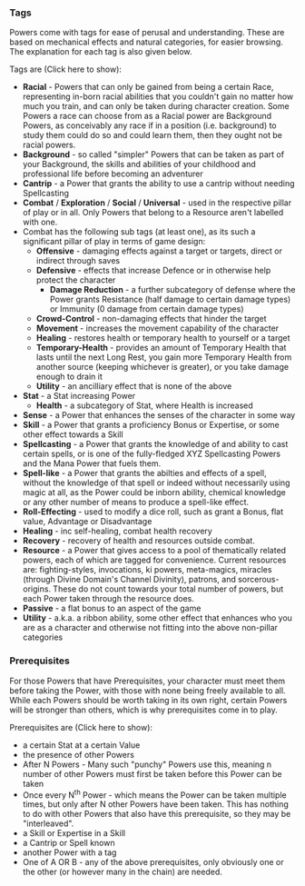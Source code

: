 ### Tags
Powers come with tags for ease of perusal and understanding. These are based on mechanical effects and natural categories, for easier browsing. The explanation for each tag is also given below.

Tags are <a id="toggle-tags">(Click here to show)</a>:

<section id="tags-section" class="hidden"> 

- **Racial** - Powers that can only be gained from being a certain Race, representing in-born racial abilities that you couldn't gain no matter how much you train, and can only be taken during character creation. Some Powers a race can choose from as a Racial power are Background Powers, as conceivably any race if in a position (i.e. background) to study them could do so and could learn them, then they ought not be racial powers.
- **Background** - so called "simpler" Powers that can be taken as part of your Background, the skills and abilities of your childhood and professional life before becoming an adventurer
- **Cantrip** - a Power that grants the ability to use a cantrip without needing Spellcasting
- **Combat** / **Exploration** / **Social** / **Universal** - used in the respective pillar of play or in all. Only Powers that belong to a Resource aren't labelled with one.
- Combat has the following sub tags (at least one), as its such a significant pillar of play in terms of game design: 
  - **Offensive** - damaging effects against a target or targets, direct or indirect through saves
  - **Defensive** - effects that increase Defence or in otherwise help protect the character
    - **Damage Reduction** - a further subcategory of defense where the Power grants Resistance (half damage to certain damage types) or Immunity (0 damage from certain damage types)
  - **Crowd-Control** - non-damaging effects that hinder the target
  - **Movement** - increases the movement capability of the character
  - **Healing** - restores health or temporary health to yourself or a target
  - **Temporary-Health** - provides an amount of Temporary Health that lasts until the next Long Rest, you gain more Temporary Health from another source (keeping whichever is greater), or you take damage enough to drain it
  - **Utility** - an ancilliary effect that is none of the above
- **Stat** - a Stat increasing Power
  - **Health** - a subcategory of Stat, where Health is increased
- **Sense** - a Power that enhances the senses of the character in some way
- **Skill** - a Power that grants a proficiency Bonus or Expertise, or some other effect towards a Skill
- **Spellcasting** - a Power that grants the knowledge of and ability to cast certain spells, or is one of the fully-fledged XYZ Spellcasting Powers and the Mana Power that fuels them.
- **Spell-like** - a Power that grants the abilties and effects of a spell, without the knowledge of that spell or indeed without necessarily using magic at all, as the Power could be inborn ability, chemical knowledge or any other number of means to produce a spell-like effect.
- **Roll-Effecting** - used to modify a dice roll, such as grant a Bonus, flat value, Advantage or Disadvantage
- **Healing** - inc self-healing, combat health recovery
- **Recovery** - recovery of health and resources outside combat.
- **Resource** - a Power that gives access to a pool of thematically related powers, each of which are tagged for convenience. Current resources are: fighting-styles, invocations, ki powers, meta-magics, miracles (through Divine Domain's Channel Divinity), patrons, and sorcerous-origins. These do not count towards your total number of powers, but each Power taken through the resource does.
- **Passive** - a flat bonus to an aspect of the game
- **Utility** - a.k.a. a ribbon ability, some other effect that enhances who you are as a character and otherwise not fitting into the above non-pillar categories

</section>

### Prerequisites
For those Powers that have Prerequisites, your character must meet them before taking the Power, with those with none being freely available to all. While each Powers should be worth taking in its own right, certain Powers will be stronger than others, which is why prerequisites come in to play.

Prerequisites are <a id="toggle-preqs">(Click here to show)</a>:

<section id="preqs-section" class="hidden">

- a certain Stat at a certain Value
- the presence of other Powers
- After N Powers - Many such "punchy" Powers use this, meaning n number of other Powers must first be taken before this Power can be taken
- Once every N<sup>th</sup> Power - which means the Power can be taken multiple times, but only after N other Powers have been taken. This has nothing to do with other Powers that also have this prerequisite, so they may be "interleaved".
- a Skill or Expertise in a Skill
- a Cantrip or Spell known
- another Power with a tag
- One of A OR B - any of the above prerequisites, only obviously one or the other (or however many in the chain) are needed.

</section>

